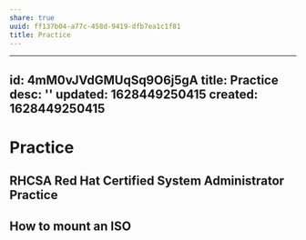 ```yaml
---
share: true
uuid: ff137b04-a77c-458d-9419-dfb7ea1c1f81
title: Practice
---
```

---
id: 4mM0vJVdGMUqSq9O6j5gA
title: Practice
desc: ''
updated: 1628449250415
created: 1628449250415
---
# Practice
RHCSA Red Hat Certified System Administrator Practice
-----------------------------------------------------

How to mount an ISO
-------------------
